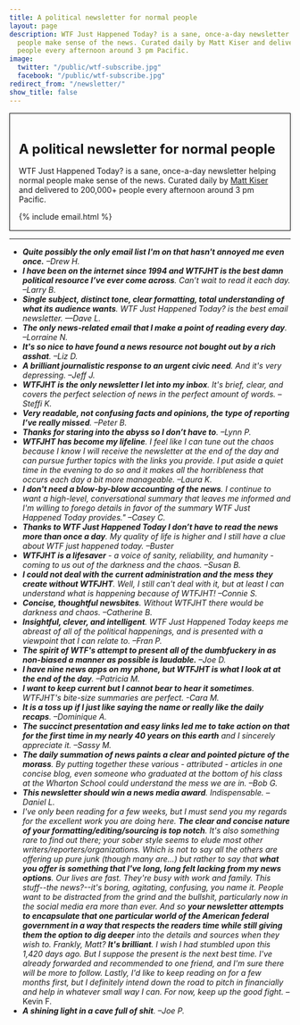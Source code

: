 ```yaml
---
title: A political newsletter for normal people
layout: page
description: WTF Just Happened Today? is a sane, once-a-day newsletter helping normal
  people make sense of the news. Curated daily by Matt Kiser and delivered to 200,000+
  people every afternoon around 3 pm Pacific.
image:
  twitter: "/public/wtf-subscribe.jpg"
  facebook: "/public/wtf-subscribe.jpg"
redirect_from: "/newsletter/"
show_title: false
---
```


<div style="padding: 1rem;border: 1px solid black;"> 
  <h1 class="newspromo" style="font-size: 1.5rem;">A political newsletter for normal people</h1>
  <p class="lead">WTF Just Happened Today? is a sane,
      once-a-day newsletter helping normal people make sense of the news. Curated daily by <a href="{{ site.url }}{{ site.baseurl }}/author/matt-kiser/">Matt Kiser</a> and delivered to 200,000+ people every afternoon around 3 pm Pacific.</p>
  {% include email.html %}
</div>

---

* ***Quite possibly the only email list I'm on that hasn't annoyed me even once.** –Drew H.*
* ***I have been on the internet since 1994 and WTFJHT is the best damn political resource I’ve ever come across**. Can’t wait to read it each day. –Larry B.*
* ***Single subject, distinct tone, clear formatting, total understanding of what its audience wants**. WTF Just Happened Today? is the best email newsletter. —Dave L.*
* ***The only news-related email that I make a point of reading every day**. –Lorraine N.*
* ***It's so nice to have found a news resource not bought out by a rich asshat**. –Liz D.*
* ***A brilliant journalistic response to an urgent civic need**. And it's very depressing. –Jeff J.*
* ***WTFJHT is the only newsletter I let into my inbox**. It's brief, clear, and covers the perfect selection of news in the perfect amount of words. –Steffi K.*
* ***Very readable, not confusing facts and opinions, the type of reporting I’ve really missed**. –Peter B.*
* ***Thanks for staring into the abyss so I don’t have to**. –Lynn P.*
* ***WTFJHT has become my lifeline**. I feel like I can tune out the chaos because I know I will receive the newsletter at the end of the day and can pursue further topics with the links you provide. I put aside a quiet time in the evening to do so and it makes all the horribleness that occurs each day a bit more manageable. –Laura K.*
* ***I don't need a blow-by-blow accounting of the news**. I continue to want a high-level, conversational summary that leaves me informed and I'm willing to forego details in favor of the summary WTF Just Happened Today provides." –Casey C.*
* ***Thanks to WTF Just Happened Today I don’t have to read the news more than once a day**. My quality of life is higher and I still have a clue about WTF just happened today. –Buster*
* ***WTFJHT is a lifesaver** - a voice of sanity, reliability, and humanity - coming to us out of the darkness and the chaos. –Susan B.*
* ***I could not deal with the current administration and the mess they create without WTFJHT**. Well, I still can't deal with it, but at least I can understand what is happening because of WTFJHT! –Connie S.*
* ***Concise, thoughtful newsbites**. Without WTFJHT there would be darkness and chaos. –Catherine B.*
* ***Insightful, clever, and intelligent**. WTF Just Happened Today keeps me abreast of all of the political happenings, and is presented with a viewpoint that I can relate to. –Fran P.*
* ***The spirit of WTF's attempt to present all of the dumbfuckery in as non-biased a manner as possible is laudable.** –Joe D.*
* ***I have nine news apps on my phone, but WTFJHT is what I look at at the end of the day**. –Patricia M.*
* ***I want to keep current but I cannot bear to hear it sometimes**. WTFJHT's bite-size summaries are perfect. -Cara M.*
* ***It is a toss up if I just like saying the name or really like the daily recaps**. –Dominique A.*
* ***The succinct presentation and easy links led me to take action on that for the first time in my nearly 40 years on this earth** and I sincerely appreciate it. –Sassy M.*
* ***The daily summation of news paints a clear and pointed picture of the morass**. By putting together these various - attributed - articles in one concise blog, even someone who graduated at the bottom of his class at the Wharton School could understand the mess we are in. –Bob G.*
* ***This newsletter should win a news media award**. Indispensable. –Daniel L.* 
* *I've only been reading for a few weeks, but I must send you my regards for the excellent work you are doing here. **The clear and concise nature of your formatting/editing/sourcing is top notch**. It's also something rare to find out there; your sober style seems to elude most other writers/reporters/organizations. Which is not to say all the others are offering up pure junk (though many are...) but rather to say that **what you offer is something that I've long, long felt lacking from my news options**. Our lives are fast. They're busy with work and family. This stuff--the news?--it's boring, agitating, confusing, you name it. People want to be distracted from the grind and the bullshit, particularly now in the social media era more than ever. And so **your newsletter attempts to encapsulate that one particular world of the American federal government in a way that respects the readers time while still giving them the option to dig deeper** into the details and sources when they wish to. Frankly, Matt? **It's brilliant**. I wish I had stumbled upon this 1,420 days ago. But I suppose the present is the next best time. I've already forwarded and recommended to one friend, and I'm sure there will be more to follow. Lastly, I'd like to keep reading on for a few months first, but I definitely intend down the road to pitch in financially and help in whatever small way I can. For now, keep up the good fight.* –Kevin F.
* ***A shining light in a cave full of shit**. –Joe P.* 
